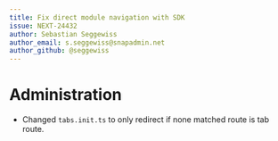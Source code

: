 ```yaml
---
title: Fix direct module navigation with SDK
issue: NEXT-24432
author: Sebastian Seggewiss
author_email: s.seggewiss@snapadmin.net
author_github: @seggewiss
---
```

# Administration
* Changed `tabs.init.ts` to only redirect if none matched route is tab route.
